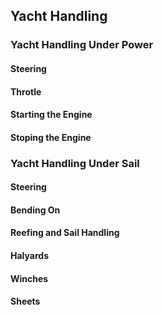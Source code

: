 ## Yacht Handling ##


### Yacht Handling Under Power ###


#### Steering ####

#### Throtle ####

#### Starting the Engine ####

#### Stoping the Engine ####



### Yacht Handling Under Sail ###

#### Steering ####

#### Bending On ####

#### Reefing and Sail Handling ####

#### Halyards ####

#### Winches ####

#### Sheets ####


